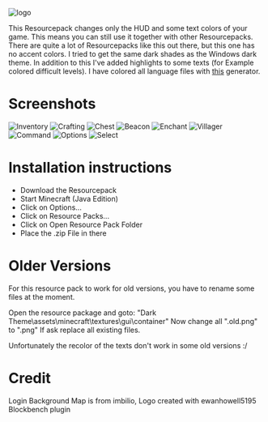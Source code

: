 ![logo](image_resources/logo.png) 

This Resourcepack changes only the HUD and some text colors of your game. This means you can still use it together with other Resourcepacks. There are quite a lot of Resourcepacks like this out there, but this one has no accent colors. I tried to get the same dark shades as the Windows dark theme. In addition to this I've added highlights to some texts (for Example colored difficult levels).
I have colored all language files with [this](https://github.com/Moggla/MC_Language_Formatter)  generator.

# Screenshots
![Inventory](image_resources/Inventory.png) 
![Crafting](image_resources/Crafting.png) 
![Chest](image_resources/Chest.png) 
![Beacon](image_resources/Beacon.png) 
![Enchant](image_resources/Enchant.png) 
![Villager](image_resources/Villager.png) 
![Command](image_resources/Command.png) 
![Options](image_resources/Options.png) 
![Select](image_resources/Select.png) 

# Installation instructions
- Download the Resourcepack
- Start Minecraft (Java Edition)
- Click on Options...
- Click on Resource Packs...
- Click on Open Resource Pack Folder
- Place the .zip File in there

# Older Versions
For this resource pack to work for old versions, you have to rename some files at the moment.

Open the resource package and goto:
"Dark Theme\assets\minecraft\textures\gui\container"
Now change all ".old.png" to ".png"
If ask replace all existing files.

Unfortunately the recolor of the texts don't work in some old versions :/

# Credit
Login Background Map is from imbilio, Logo created with ewanhowell5195 Blockbench plugin
